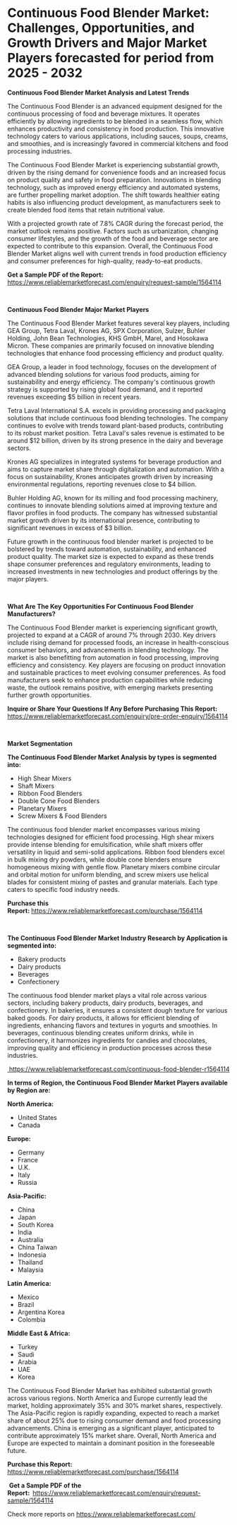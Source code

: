 <p><h1>Continuous Food Blender Market: Challenges, Opportunities, and Growth Drivers and Major Market Players forecasted for period from 2025 - 2032</h1></p><p><strong>Continuous Food Blender Market Analysis and Latest Trends</strong></p>
<p><p>The Continuous Food Blender is an advanced equipment designed for the continuous processing of food and beverage mixtures. It operates efficiently by allowing ingredients to be blended in a seamless flow, which enhances productivity and consistency in food production. This innovative technology caters to various applications, including sauces, soups, creams, and smoothies, and is increasingly favored in commercial kitchens and food processing industries.</p><p>The Continuous Food Blender Market is experiencing substantial growth, driven by the rising demand for convenience foods and an increased focus on product quality and safety in food preparation. Innovations in blending technology, such as improved energy efficiency and automated systems, are further propelling market adoption. The shift towards healthier eating habits is also influencing product development, as manufacturers seek to create blended food items that retain nutritional value.</p><p>With a projected growth rate of 7.8% CAGR during the forecast period, the market outlook remains positive. Factors such as urbanization, changing consumer lifestyles, and the growth of the food and beverage sector are expected to contribute to this expansion. Overall, the Continuous Food Blender Market aligns well with current trends in food production efficiency and consumer preferences for high-quality, ready-to-eat products.</p></p>
<p><strong>Get a Sample PDF of the Report:&nbsp;</strong> <a href="https://www.reliablemarketforecast.com/enquiry/request-sample/1564114?utm_campaign=2301&utm_medium=2&utm_source=Github&utm_content=ia&utm_term=27022025&utm_id=continuous-food-blender">https://www.reliablemarketforecast.com/enquiry/request-sample/1564114</a></p>
<p>&nbsp;</p>
<p><strong>Continuous Food Blender Major Market Players</strong></p>
<p><p>The Continuous Food Blender Market features several key players, including GEA Group, Tetra Laval, Krones AG, SPX Corporation, Sulzer, Buhler Holding, John Bean Technologies, KHS GmbH, Marel, and Hosokawa Micron. These companies are primarily focused on innovative blending technologies that enhance food processing efficiency and product quality.</p><p>GEA Group, a leader in food technology, focuses on the development of advanced blending solutions for various food products, aiming for sustainability and energy efficiency. The company's continuous growth strategy is supported by rising global food demand, and it reported revenues exceeding $5 billion in recent years.</p><p>Tetra Laval International S.A. excels in providing processing and packaging solutions that include continuous food blending technologies. The company continues to evolve with trends toward plant-based products, contributing to its robust market position. Tetra Laval's sales revenue is estimated to be around $12 billion, driven by its strong presence in the dairy and beverage sectors.</p><p>Krones AG specializes in integrated systems for beverage production and aims to capture market share through digitalization and automation. With a focus on sustainability, Krones anticipates growth driven by increasing environmental regulations, reporting revenues close to $4 billion.</p><p>Buhler Holding AG, known for its milling and food processing machinery, continues to innovate blending solutions aimed at improving texture and flavor profiles in food products. The company has witnessed substantial market growth driven by its international presence, contributing to significant revenues in excess of $3 billion.</p><p>Future growth in the continuous food blender market is projected to be bolstered by trends toward automation, sustainability, and enhanced product quality. The market size is expected to expand as these trends shape consumer preferences and regulatory environments, leading to increased investments in new technologies and product offerings by the major players.</p></p>
<p>&nbsp;</p>
<p><strong>What Are The Key Opportunities For Continuous Food Blender Manufacturers?</strong></p>
<p><p>The Continuous Food Blender market is experiencing significant growth, projected to expand at a CAGR of around 7% through 2030. Key drivers include rising demand for processed foods, an increase in health-conscious consumer behaviors, and advancements in blending technology. The market is also benefitting from automation in food processing, improving efficiency and consistency. Key players are focusing on product innovation and sustainable practices to meet evolving consumer preferences. As food manufacturers seek to enhance production capabilities while reducing waste, the outlook remains positive, with emerging markets presenting further growth opportunities.</p></p>
<p><strong>Inquire or Share Your Questions If Any Before Purchasing This Report:</strong> <a href="https://www.reliablemarketforecast.com/enquiry/pre-order-enquiry/1564114?utm_campaign=2301&utm_medium=2&utm_source=Github&utm_content=ia&utm_term=27022025&utm_id=continuous-food-blender">https://www.reliablemarketforecast.com/enquiry/pre-order-enquiry/1564114</a></p>
<p>&nbsp;</p>
<p><strong>Market Segmentation</strong></p>
<p><strong>The Continuous Food Blender Market Analysis by types is segmented into:</strong></p>
<p><ul><li>High Shear Mixers</li><li>Shaft Mixers</li><li>Ribbon Food Blenders</li><li>Double Cone Food Blenders</li><li>Planetary Mixers</li><li>Screw Mixers & Food Blenders</li></ul></p>
<p><p>The continuous food blender market encompasses various mixing technologies designed for efficient food processing. High shear mixers provide intense blending for emulsification, while shaft mixers offer versatility in liquid and semi-solid applications. Ribbon food blenders excel in bulk mixing dry powders, while double cone blenders ensure homogeneous mixing with gentle flow. Planetary mixers combine circular and orbital motion for uniform blending, and screw mixers use helical blades for consistent mixing of pastes and granular materials. Each type caters to specific food industry needs.</p></p>
<p><strong>Purchase this Report:&nbsp;</strong><a href="https://www.reliablemarketforecast.com/purchase/1564114?utm_campaign=2301&utm_medium=2&utm_source=Github&utm_content=ia&utm_term=27022025&utm_id=continuous-food-blender">https://www.reliablemarketforecast.com/purchase/1564114</a></p>
<p>&nbsp;</p>
<p><strong>The Continuous Food Blender Market Industry Research by Application is segmented into:</strong></p>
<p><ul><li>Bakery products</li><li>Dairy products</li><li>Beverages</li><li>Confectionery</li></ul></p>
<p><p>The continuous food blender market plays a vital role across various sectors, including bakery products, dairy products, beverages, and confectionery. In bakeries, it ensures a consistent dough texture for various baked goods. For dairy products, it allows for efficient blending of ingredients, enhancing flavors and textures in yogurts and smoothies. In beverages, continuous blending creates uniform drinks, while in confectionery, it harmonizes ingredients for candies and chocolates, improving quality and efficiency in production processes across these industries.</p></p>
<p><a href="https://www.reliablemarketforecast.com/continuous-food-blender-r1564114?utm_campaign=2301&utm_medium=2&utm_source=Github&utm_content=ia&utm_term=27022025&utm_id=continuous-food-blender">&nbsp;https://www.reliablemarketforecast.com/continuous-food-blender-r1564114</a></p>
<p><strong>In terms of Region, the Continuous Food Blender Market Players available by Region are:</strong></p>
<p>
    <p> <strong> North America: </strong>
        <ul>
            <li>United States</li>
            <li>Canada</li>
        </ul>
        </p> 
    <p> <strong> Europe: </strong>
        <ul>
            <li>Germany</li>
            <li>France</li>
            <li>U.K.</li>
            <li>Italy</li>
            <li>Russia</li>
        </ul>
        </p> 
    <p> <strong> Asia-Pacific: </strong>
        <ul>
            <li>China</li>
            <li>Japan</li>
            <li>South Korea</li>
            <li>India</li>
            <li>Australia</li>
            <li>China Taiwan</li>
            <li>Indonesia</li>
            <li>Thailand</li>
            <li>Malaysia</li>
        </ul>
        </p> 
    <p> <strong> Latin America: </strong>
        <ul>
            <li>Mexico</li>
            <li>Brazil</li>
            <li>Argentina Korea</li>
            <li>Colombia</li>
        </ul>
        </p> 
    <p> <strong> Middle East & Africa: </strong>
        <ul>
            <li>Turkey</li>
            <li>Saudi</li>
            <li>Arabia</li>
            <li>UAE</li>
            <li>Korea</li>
        </ul>
    </p>
    </p>
<p><p>The Continuous Food Blender Market has exhibited substantial growth across various regions. North America and Europe currently lead the market, holding approximately 35% and 30% market shares, respectively. The Asia-Pacific region is rapidly expanding, expected to reach a market share of about 25% due to rising consumer demand and food processing advancements. China is emerging as a significant player, anticipated to contribute approximately 15% market share. Overall, North America and Europe are expected to maintain a dominant position in the foreseeable future.</p></p>
<p><strong>Purchase this Report: </strong><a href="https://www.reliablemarketforecast.com/purchase/1564114?utm_campaign=2301&utm_medium=2&utm_source=Github&utm_content=ia&utm_term=27022025&utm_id=continuous-food-blender">https://www.reliablemarketforecast.com/purchase/1564114</a></p>
<p>&nbsp;<strong>Get a Sample PDF of the Report:&nbsp;&nbsp;</strong><a href="https://www.reliablemarketforecast.com/enquiry/request-sample/1564114?utm_campaign=2301&utm_medium=2&utm_source=Github&utm_content=ia&utm_term=27022025&utm_id=continuous-food-blender">https://www.reliablemarketforecast.com/enquiry/request-sample/1564114</a></p>
<p><strong></strong></p>
<p>Check more reports on <a href="https://www.reliablemarketforecast.com/?utm_campaign=2301&utm_medium=2&utm_source=Github&utm_content=ia&utm_term=27022025&utm_id=continuous-food-blender">https://www.reliablemarketforecast.com/</a></p>